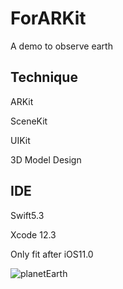 # ForARKit
A demo to observe earth

## Technique

ARKit

SceneKit

UIKit

3D Model Design

## IDE

Swift5.3

Xcode 12.3

Only fit after iOS11.0

![planetEarth](https://user-images.githubusercontent.com/63318597/103102678-1d87c400-45eb-11eb-8171-18aceec47f37.gif)
